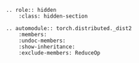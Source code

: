 ```{eval-rst}
.. role:: hidden
    :class: hidden-section
```

```{eval-rst}
.. automodule:: torch.distributed._dist2
    :members:
    :undoc-members:
    :show-inheritance:
    :exclude-members: ReduceOp
```
